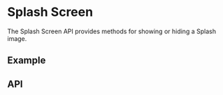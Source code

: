 # Splash Screen

The Splash Screen API provides methods for showing or hiding a Splash image.

## Example

## API

<plugin-api name="splash-screen"></plugin-api>